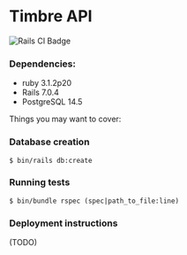 # Timbre API
![Rails CI Badge](https://github.com/gogvale/timbre_api/actions/workflows/rubyonrails.yml/badge.svg)

### Dependencies:
* ruby 3.1.2p20
* Rails 7.0.4
* PostgreSQL 14.5

Things you may want to cover:

###  Database creation
```shell
$ bin/rails db:create
```

### Running tests
```shell
$ bin/bundle rspec (spec|path_to_file:line)
```
### Deployment instructions
(TODO)
